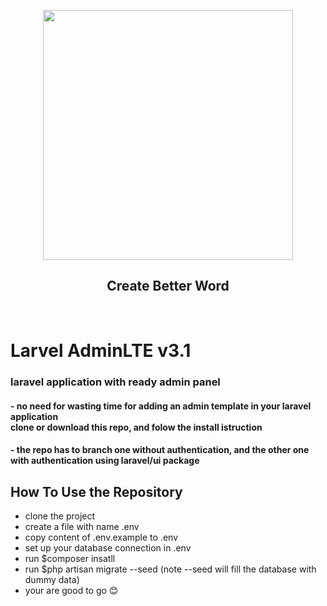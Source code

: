 <p align="center"><a href="https://laravel.com" target="_blank"><img src="https://raw.githubusercontent.com/laravel/art/master/logo-lockup/5%20SVG/2%20CMYK/1%20Full%20Color/laravel-logolockup-cmyk-red.svg" width="400"></a></p>

<h2 align="center">
Create Better Word
</h2>
</br>


# Larvel AdminLTE v3.1

### laravel application with ready admin panel 
#### - no need for wasting time for adding an admin template in your laravel application </br> clone or download this repo, and folow the install istruction
#### - the repo has to branch one without authentication, and the other one with authentication using laravel/ui package



## How To Use the Repository

- clone the project
- create a file with name .env
- copy content of .env.example to .env
- set up your database connection in .env
- run $composer insatll
- run $php artisan migrate --seed (note --seed will fill the database with dummy data)
- your are good to go 😊

  
